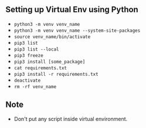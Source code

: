 ## Setting up Virtual Env using Python

- `python3 -m venv venv_name`
- `python3 -m venv venv_name --system-site-packages`
- `source venv_name/bin/activate`
- `pip3 list`
- `pip3 list --local`
- `pip3 freeze`
- `pip3 install [some_package]`
- `cat requirements.txt`
- `pip3 install -r requirements.txt`
- `deactivate`
- `rm -rf venv_name`

## Note
- Don't put any script inside virtual environment.
